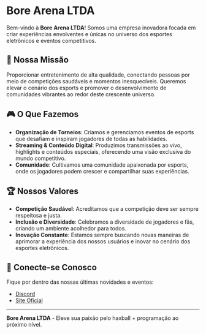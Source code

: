 # Bore Arena LTDA

Bem-vindo à **Bore Arena LTDA**! Somos uma empresa inovadora focada em criar experiências envolventes e únicas no universo dos esportes eletrônicos e eventos competitivos.

## 🌟 Nossa Missão
Proporcionar entretenimento de alta qualidade, conectando pessoas por meio de competições saudáveis e momentos inesquecíveis. Queremos elevar o cenário dos esports e promover o desenvolvimento de comunidades vibrantes ao redor deste crescente universo.

## 🎮 O Que Fazemos
- **Organização de Torneios**: Criamos e gerenciamos eventos de esports que desafiam e inspiram jogadores de todas as habilidades.
- **Streaming & Conteúdo Digital**: Produzimos transmissões ao vivo, highlights e conteúdos especiais, oferecendo uma visão exclusiva do mundo competitivo.
- **Comunidade**: Cultivamos uma comunidade apaixonada por esports, onde os jogadores podem crescer e compartilhar suas experiências.

## 🏆 Nossos Valores
- **Competição Saudável**: Acreditamos que a competição deve ser sempre respeitosa e justa.
- **Inclusão e Diversidade**: Celebramos a diversidade de jogadores e fãs, criando um ambiente acolhedor para todos.
- **Inovação Constante**: Estamos sempre buscando novas maneiras de aprimorar a experiência dos nossos usuários e inovar no cenário dos esportes eletrônicos.

## 🔗 Conecte-se Conosco
Fique por dentro das nossas últimas novidades e eventos:
- [Discord](https://discord.gg/gg7VGBqWpU)
- [Site Oficial](https://bore-arena.com)

---

**Bore Arena LTDA** - Eleve sua paixão pelo haxball + programação ao próximo nível.
